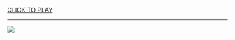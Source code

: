 
<a href="https://premium76.site?title=hobo_game_unblocked&ref=13M">CLICK TO PLAY</a></h3>
<hr>

<a href="https://premium76.site?title=hobo_game_unblocked&ref=13M"><img src="https://clearcache.store/games.png"></a>


